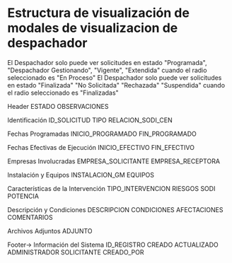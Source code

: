 # Estructura de visualización de modales de visualizacion de despachador

El Despachador solo puede ver solicitudes en estado "Programada", "Despachador Gestionando", "Vigente", "Extendida" cuando el radio seleccionado es "En Proceso"
El Despachador solo puede ver solicitudes en estado "Finalizada" "No Solicitada" "Rechazada" "Suspendida" cuando el radio seleccionado es "Finalizadas"

Header
	ESTADO
	OBSERVACIONES

Identificación
	ID_SOLICITUD
	TIPO
	RELACION_SODI_CEN

Fechas Programadas
	INICIO_PROGRAMADO
	FIN_PROGRAMADO

Fechas Efectivas de Ejecución
	INICIO_EFECTIVO
	FIN_EFECTIVO

Empresas Involucradas
	EMPRESA_SOLICITANTE
	EMPRESA_RECEPTORA

Instalación y Equipos
	INSTALACION_GM
	EQUIPOS

Características de la Intervención
	TIPO_INTERVENCION
	RIESGOS
	SODI
	POTENCIA

Descripción y Condiciones
	DESCRIPCION
	CONDICIONES
	AFECTACIONES
	COMENTARIOS

Archivos Adjuntos
	ADJUNTO

Footer->
Información del Sistema
	ID_REGISTRO
	CREADO
	ACTUALIZADO
	ADMINISTRADOR
	SOLICITANTE
	CREADO_POR